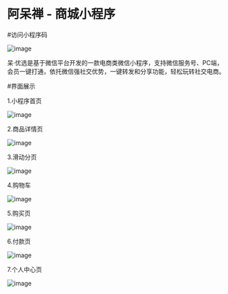 # 阿呆禅 - 商城小程序

#访问小程序码


![image](https://github.com/wudan1874/mall/blob/master/readme-img/QRcode.jpg)



呆·优选是基于微信平台开发的一款电商类微信小程序，支持微信服务号、PC端，会员一键打通，依托微信强社交优势，一键转发和分享功能，轻松玩转社交电商。

#界面展示

1.小程序首页

![image](https://github.com/wudan1874/mall/blob/master/readme-img/index.png)

2.商品详情页

![image](https://github.com/wudan1874/mall/blob/master/readme-img/product.png)

3.滑动分页

![image](https://github.com/wudan1874/mall/blob/master/readme-img/category.png)

4.购物车

![image](https://github.com/wudan1874/mall/blob/master/readme-img/cart.png)

5.购买页

![image](https://github.com/wudan1874/mall/blob/master/readme-img/buy.png)

6.付款页

![image](https://github.com/wudan1874/mall/blob/master/readme-img/pay.png)

7.个人中心页

![image](https://github.com/wudan1874/mall/blob/master/readme-img/personal.png)
